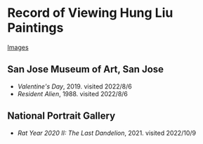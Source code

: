 # Record of Viewing Hung Liu Paintings

[Images](https://photos.app.goo.gl/siViCFjUkECxtkMS6)

## San Jose Museum of Art, San Jose
* *Valentine's Day*, 2019. visited 2022/8/6
* *Resident Alien*, 1988. visited 2022/8/6

## National Portrait Gallery
* *Rat Year 2020 II: The Last Dandelion*, 2021. visited 2022/10/9
